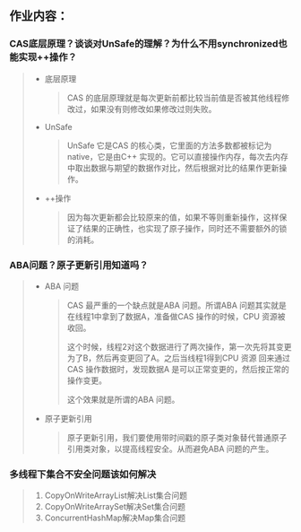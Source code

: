 ## 作业内容：

### CAS底层原理？谈谈对UnSafe的理解？为什么不用synchronized也能实现++操作？

> - 底层原理
>
>   > CAS 的底层原理就是每次更新前都比较当前值是否被其他线程修改过，如果没有则修改如果修改过则失败。
>
> - UnSafe
>
>   > UnSafe 它是CAS 的核心类，它里面的方法多数都被标记为native，它是由C++ 实现的。它可以直接操作内存，每次去内存中取出数据与期望的数据作对比，然后根据对比的结果作更新操作。
>
> - ++操作
>
>   > 因为每次更新都会比较原来的值，如果不等则重新操作，这样保证了结果的正确性，也实现了原子操作，同时还不需要额外的锁的消耗。

### ABA问题？原子更新引用知道吗？

> - ABA 问题
>
>   > CAS 最严重的一个缺点就是ABA 问题。所谓ABA 问题其实就是在线程1中拿到了数据A，准备做CAS 操作的时候，CPU 资源被收回。
>   >
>   > 这个时候，线程2对这个数据进行了两次操作，第一次先将其变更为了B，然后再变更回了A。之后当线程1得到CPU 资源 回来通过CAS 操作数据时，发现数据A 是可以正常变更的，然后按正常的操作变更。
>   >
>   > 这个效果就是所谓的ABA 问题。
>
> - 原子更新引用
>
>   > 原子更新引用，我们要使用带时间戳的原子类对象替代普通原子引用类对象，以提高线程安全。从而避免ABA 问题的产生。

### 多线程下集合不安全问题该如何解决

> 1. CopyOnWriteArrayList解决List集合问题
> 2. CopyOnWriteArraySet解决Set集合问题
> 3. ConcurrentHashMap解决Map集合问题

